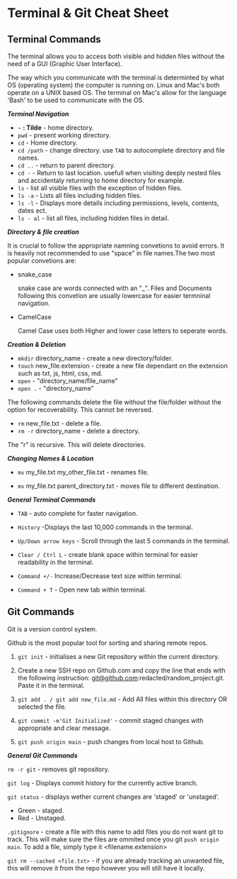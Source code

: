 # Terminal & Git Cheat Sheet 

## Terminal Commands

The terminal allows you to access both visible and hidden files without the need of a GUI (Graphic User Interface).

The way which you communicate with the terminal is determinted by what OS (operating system) the computer is running on. Linux and Mac's both operate on a UNIX based OS. The terminal on Mac's allow for the language 'Bash' to be used to communicate with the OS.

***Terminal Navigation***

- `~` **: Tilde** - home directory.
- `pwd` - present working directory.
- `cd` - Home directory.
- `cd /path` - change directory. use `TAB` to autocomplete directory and file names.
- `cd ..` - return to parent directory.
- `cd -` - Return to last location. usefull when visiting deeply nested files and accidentaly returning to home directory for example.
- `ls` - list all visible files with the exception of hidden files.
- `ls -a` - Lists all files including hidden files.
- `ls -l` - Displays more details including permissions, levels, contents, dates ect.
- `ls - al` - list all files, including hidden files in detail.


***Directory & file creation***
 
 It is crucial to follow the appropriate namning convetions to avoid errors. It is heavily not recommended to use "space" in file names.The two most popular convetions are:
 
 - snake_case

    snake case are words connected with an "_". Files and Documents following this convetion are usually lowercase for easier termninal navigation.

 - CamelCase
    
    Camel Case uses both Higher and lower case letters to seperate words.

***Creation & Deletion***

- `mkdir` directory_name - create a new directory/folder.
- `touch` new_file.extension - create a new file dependant on the extension such as txt, js, html, css, md.
- `open` - "directory_name/file_name"
- `open .` -  "directory_name"

The following commands delete the file without the file/folder without the option for recoverability. This cannot be reversed. 

- `rm` new_file.txt - delete a file.
- `rm -r` directory_name - delete a directory.

The "r" is recursive. This will delete directories.

***Changing Names & Location***

- `mv` my_file.txt my_other_file.txt - renames file.

- `mv` my_file.txt parent_directory.txt - moves file to different destination.

***General Terminal Commands***

- `TAB` - auto complete for faster navigation.

- `History` -Displays the last 10,000 commands in the terminal.

- `Up/Down arrow keys` - Scroll through the last 5 commands in the terminal.

- `Clear / Ctrl L` - create blank space within terminal for easier readability in the terminal.

- `Command +/-`
Increase/Decrease text size within terminal.

- `Command + T` - Open new tab within terminal.

## Git Commands

Git is a version control system.

Github is the most popular tool for sorting and sharing remote repos.

1. `git init` - initialises a new Git repository within the current directory.

2. Create a new SSH repo on Github.com and copy the line that ends with the following instruction: git@github.com:redacted/random_project.git. Paste it in the terminal.

3. `git add . / git add new_file.md` - Add All files within this directory OR selected the file.

4. `git commit -m'Git Initialized'` - commit staged changes with appropriate and clear message.

5. `git push origin main` - push changes from local host to Github.

***General Git Commands***

`rm -r git` - removes git repository.

`git log` - Displays commit history for the currently active branch.

`git status` - displays wether current changes are 'staged' or 'unstaged'.
- Green - staged.
- Red - Unstaged.

`.gitignore` - create a file with this name to add files you do not want git to track. This will make sure the files are ommited once you git `push origin main`. To add a file, simply type it <filename.extension>

`git rm --cached <file.txt>` - if you are already tracking an unwanted file, this will remove it from the repo however you will still have it locally.